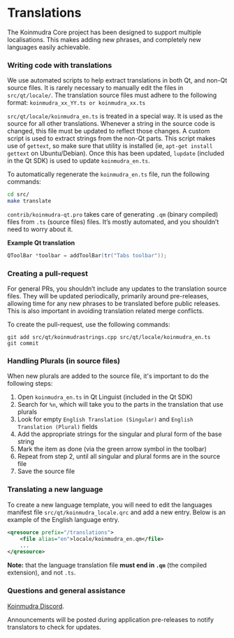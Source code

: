 Translations
============

The Koinmudra Core project has been designed to support multiple localisations. This makes adding new phrases, and completely new languages easily achievable.

### Writing code with translations
We use automated scripts to help extract translations in both Qt, and non-Qt source files. It is rarely necessary to manually edit the files in `src/qt/locale/`. The translation source files must adhere to the following format:
`koinmudra_xx_YY.ts or koinmudra_xx.ts`

`src/qt/locale/koinmudra_en.ts` is treated in a special way. It is used as the source for all other translations. Whenever a string in the source code is changed, this file must be updated to reflect those changes. A custom script is used to extract strings from the non-Qt parts. This script makes use of `gettext`, so make sure that utility is installed (ie, `apt-get install gettext` on Ubuntu/Debian). Once this has been updated, `lupdate` (included in the Qt SDK) is used to update `koinmudra_en.ts`.

To automatically regenerate the `koinmudra_en.ts` file, run the following commands:
```sh
cd src/
make translate
```

`contrib/koinmudra-qt.pro` takes care of generating `.qm` (binary compiled) files from `.ts` (source files) files. It’s mostly automated, and you shouldn’t need to worry about it.

**Example Qt translation**
```cpp
QToolBar *toolbar = addToolBar(tr("Tabs toolbar"));
```

### Creating a pull-request
For general PRs, you shouldn’t include any updates to the translation source files. They will be updated periodically, primarily around pre-releases, allowing time for any new phrases to be translated before public releases. This is also important in avoiding translation related merge conflicts.

To create the pull-request, use the following commands:
```
git add src/qt/koinmudrastrings.cpp src/qt/locale/koinmudra_en.ts
git commit
```

### Handling Plurals (in source files)
When new plurals are added to the source file, it's important to do the following steps:

1. Open `koinmudra_en.ts` in Qt Linguist (included in the Qt SDK)
2. Search for `%n`, which will take you to the parts in the translation that use plurals
3. Look for empty `English Translation (Singular)` and `English Translation (Plural)` fields
4. Add the appropriate strings for the singular and plural form of the base string
5. Mark the item as done (via the green arrow symbol in the toolbar)
6. Repeat from step 2, until all singular and plural forms are in the source file
7. Save the source file

### Translating a new language
To create a new language template, you will need to edit the languages manifest file `src/qt/koinmudra_locale.qrc` and add a new entry. Below is an example of the English language entry.

```xml
<qresource prefix="/translations">
    <file alias="en">locale/koinmudra_en.qm</file>
    ...
</qresource>
```

**Note:** that the language translation file **must end in `.qm`** (the compiled extension), and not `.ts`.

### Questions and general assistance
[Koinmudra Discord](https://discord.gg/9nzt37V).

Announcements will be posted during application pre-releases to notify translators to check for updates.
